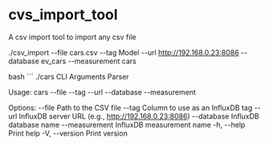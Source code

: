 # cvs_import_tool
A csv import tool to import any csv file

./csv_import --file cars.csv --tag Model --url http://192.168.0.23:8086 --database ev_cars --measurement cars

bash ```
 ./cars
CLI Arguments Parser

Usage: cars --file <FILE> --tag <TAG> --url <URL> --database <DATABASE> --measurement <MEASUREMENT>

Options:
      --file <FILE>                Path to the CSV file
      --tag <TAG>                  Column to use as an InfluxDB tag
      --url <URL>                  InfluxDB server URL (e.g., http://192.168.0.23:8086)
      --database <DATABASE>        InfluxDB database name
      --measurement <MEASUREMENT>  InfluxDB measurement name
  -h, --help                       Print help
  -V, --version                    Print version
